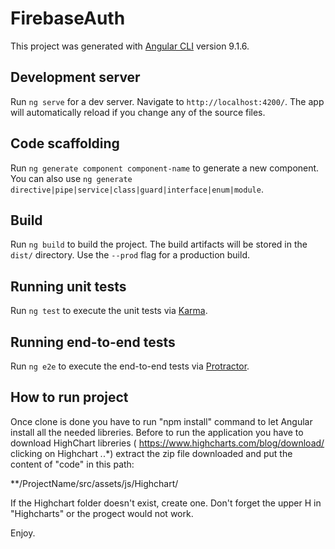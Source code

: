 # FirebaseAuth

This project was generated with [Angular CLI](https://github.com/angular/angular-cli) version 9.1.6.

## Development server

Run `ng serve` for a dev server. Navigate to `http://localhost:4200/`. The app will automatically reload if you change any of the source files.

## Code scaffolding

Run `ng generate component component-name` to generate a new component. You can also use `ng generate directive|pipe|service|class|guard|interface|enum|module`.

## Build

Run `ng build` to build the project. The build artifacts will be stored in the `dist/` directory. Use the `--prod` flag for a production build.

## Running unit tests

Run `ng test` to execute the unit tests via [Karma](https://karma-runner.github.io).

## Running end-to-end tests

Run `ng e2e` to execute the end-to-end tests via [Protractor](http://www.protractortest.org/).

## How to run project

Once clone is done you have to run "npm install" command to let Angular install all the needed libreries.
Before to run the application you have to download HighChart libreries ( https://www.highcharts.com/blog/download/ clicking on Highchart *.*.*) extract the zip file downloaded and put the content of "code" in this path:

**/ProjectName/src/assets/js/Highchart/

If the Highchart folder doesn't exist, create one. Don't forget the upper H in "Highcharts" or the progect would not work.

Enjoy.
